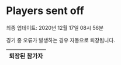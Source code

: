 # Players sent off
최종 업데이트: 2020년 12월 17일 08시 56분


경기 중 오류가 발생하는 경우 자동으로 퇴장됩니다.


| 퇴장된 참가자 |
|:---:|